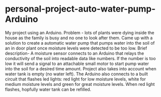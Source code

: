# personal-project-auto-water-pump-Arduino

My project using an Arduino. 
Problem - lots of plants were dying inside the house as the family is busy and no one to look after them. Came up with a solution to create a automatic water pump that pumps water into the soil of an in door plant once moisture levels were detected to be too low.
Brief description- A moisture sensor connects to an Arduino that relays the conductivity of the soil into readable data like numbers. If the number is too low it will send a signal to an attachable small motor to start pump water into the soil for a desired time amount. Project also takes into account when water tank is empty (no water left). The Arduino also connects to a built circuit that flashes led lights: red light for low moisture levels, white for medium moisture levels and green for great moisture levels. When red light flashes, hopfully water tank can be refilled.
